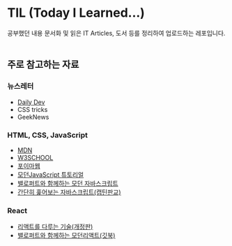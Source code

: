 # TIL (Today I Learned...)

공부했던 내용 문서화 및 읽은 IT Articles, 도서 등를 정리하여 업로드하는 레포입니다. <br><br>


## 주로 참고하는 자료

### 뉴스레터
- [Daily Dev](https://daily.dev/)
- CSS tricks
- GeekNews

### HTML, CSS, JavaScript
- [MDN](https://developer.mozilla.org/ko/) <br>
- [W3SCHOOL](https://www.w3schools.com/) <br>
- [포이마웹](https://poiemaweb.com/) <br>
- [모던JavaScript 튜토리얼](https://ko.javascript.info/)<br>
- [밸로퍼트와 함께하는 모던 자바스크립트](https://learnjs.vlpt.us/)<br>
- [간단히 훑어보는 자바스크립트(캡틴판교)](https://joshua1988.github.io/web-development/javascript/javascript-basic-summary/)
  <br/>
### React
- [리액트를 다루는 기술(개정판)](https://thebook.io/080203/ch01/01/)
- [밸로퍼트와 함께하는 모던리액트(깃북)](https://react.vlpt.us/basic)
  <br/><br/>

